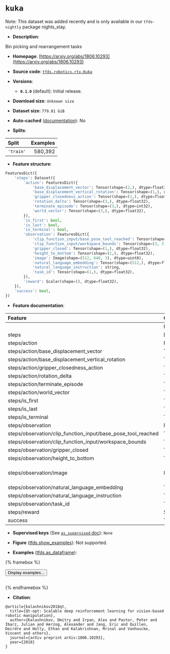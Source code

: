 <div itemscope itemtype="http://schema.org/Dataset">
  <div itemscope itemprop="includedInDataCatalog" itemtype="http://schema.org/DataCatalog">
    <meta itemprop="name" content="TensorFlow Datasets" />
  </div>
  <meta itemprop="name" content="kuka" />
  <meta itemprop="description" content="Bin picking and rearrangement tasks&#10;&#10;To use this dataset:&#10;&#10;```python&#10;import tensorflow_datasets as tfds&#10;&#10;ds = tfds.load(&#x27;kuka&#x27;, split=&#x27;train&#x27;)&#10;for ex in ds.take(4):&#10;  print(ex)&#10;```&#10;&#10;See [the guide](https://www.tensorflow.org/datasets/overview) for more&#10;informations on [tensorflow_datasets](https://www.tensorflow.org/datasets).&#10;&#10;" />
  <meta itemprop="url" content="https://www.tensorflow.org/datasets/catalog/kuka" />
  <meta itemprop="sameAs" content="https://arxiv.org/abs/1806.10293" />
  <meta itemprop="citation" content="@article{kalashnikov2018qt,&#10;  title={Qt-opt: Scalable deep reinforcement learning for vision-based robotic manipulation},&#10;  author={Kalashnikov, Dmitry and Irpan, Alex and Pastor, Peter and Ibarz, Julian and Herzog, Alexander and Jang, Eric and Quillen, Deirdre and Holly, Ethan and Kalakrishnan, Mrinal and Vanhoucke, Vincent and others},&#10;  journal={arXiv preprint arXiv:1806.10293},&#10;  year={2018}&#10;}" />
</div>

# `kuka`


Note: This dataset was added recently and is only available in our
`tfds-nightly` package
<span class="material-icons" title="Available only in the tfds-nightly package">nights_stay</span>.

*   **Description**:

Bin picking and rearrangement tasks

*   **Homepage**:
    [https://arxiv.org/abs/1806.10293](https://arxiv.org/abs/1806.10293)

*   **Source code**:
    [`tfds.robotics.rtx.Kuka`](https://github.com/tensorflow/datasets/tree/master/tensorflow_datasets/robotics/rtx/rtx.py)

*   **Versions**:

    *   **`0.1.0`** (default): Initial release.

*   **Download size**: `Unknown size`

*   **Dataset size**: `779.81 GiB`

*   **Auto-cached**
    ([documentation](https://www.tensorflow.org/datasets/performances#auto-caching)):
    No

*   **Splits**:

Split     | Examples
:-------- | -------:
`'train'` | 580,392

*   **Feature structure**:

```python
FeaturesDict({
    'steps': Dataset({
        'action': FeaturesDict({
            'base_displacement_vector': Tensor(shape=(2,), dtype=float32),
            'base_displacement_vertical_rotation': Tensor(shape=(1,), dtype=float32),
            'gripper_closedness_action': Tensor(shape=(1,), dtype=float32),
            'rotation_delta': Tensor(shape=(3,), dtype=float32),
            'terminate_episode': Tensor(shape=(3,), dtype=int32),
            'world_vector': Tensor(shape=(3,), dtype=float32),
        }),
        'is_first': bool,
        'is_last': bool,
        'is_terminal': bool,
        'observation': FeaturesDict({
            'clip_function_input/base_pose_tool_reached': Tensor(shape=(7,), dtype=float32),
            'clip_function_input/workspace_bounds': Tensor(shape=(3, 3), dtype=float32),
            'gripper_closed': Tensor(shape=(1,), dtype=float32),
            'height_to_bottom': Tensor(shape=(1,), dtype=float32),
            'image': Image(shape=(512, 640, 3), dtype=uint8),
            'natural_language_embedding': Tensor(shape=(512,), dtype=float32),
            'natural_language_instruction': string,
            'task_id': Tensor(shape=(1,), dtype=float32),
        }),
        'reward': Scalar(shape=(), dtype=float32),
    }),
    'success': bool,
})
```

*   **Feature documentation**:

Feature                                                      | Class        | Shape         | Dtype   | Description
:----------------------------------------------------------- | :----------- | :------------ | :------ | :----------
                                                             | FeaturesDict |               |         |
steps                                                        | Dataset      |               |         |
steps/action                                                 | FeaturesDict |               |         |
steps/action/base_displacement_vector                        | Tensor       | (2,)          | float32 |
steps/action/base_displacement_vertical_rotation             | Tensor       | (1,)          | float32 |
steps/action/gripper_closedness_action                       | Tensor       | (1,)          | float32 |
steps/action/rotation_delta                                  | Tensor       | (3,)          | float32 |
steps/action/terminate_episode                               | Tensor       | (3,)          | int32   |
steps/action/world_vector                                    | Tensor       | (3,)          | float32 |
steps/is_first                                               | Tensor       |               | bool    |
steps/is_last                                                | Tensor       |               | bool    |
steps/is_terminal                                            | Tensor       |               | bool    |
steps/observation                                            | FeaturesDict |               |         |
steps/observation/clip_function_input/base_pose_tool_reached | Tensor       | (7,)          | float32 |
steps/observation/clip_function_input/workspace_bounds       | Tensor       | (3, 3)        | float32 |
steps/observation/gripper_closed                             | Tensor       | (1,)          | float32 |
steps/observation/height_to_bottom                           | Tensor       | (1,)          | float32 |
steps/observation/image                                      | Image        | (512, 640, 3) | uint8   |
steps/observation/natural_language_embedding                 | Tensor       | (512,)        | float32 |
steps/observation/natural_language_instruction               | Tensor       |               | string  |
steps/observation/task_id                                    | Tensor       | (1,)          | float32 |
steps/reward                                                 | Scalar       |               | float32 |
success                                                      | Tensor       |               | bool    |

*   **Supervised keys** (See
    [`as_supervised` doc](https://www.tensorflow.org/datasets/api_docs/python/tfds/load#args)):
    `None`

*   **Figure**
    ([tfds.show_examples](https://www.tensorflow.org/datasets/api_docs/python/tfds/visualization/show_examples)):
    Not supported.

*   **Examples**
    ([tfds.as_dataframe](https://www.tensorflow.org/datasets/api_docs/python/tfds/as_dataframe)):

<!-- mdformat off(HTML should not be auto-formatted) -->

{% framebox %}

<button id="displaydataframe">Display examples...</button>
<div id="dataframecontent" style="overflow-x:auto"></div>
<script>
const url = "https://storage.googleapis.com/tfds-data/visualization/dataframe/kuka-0.1.0.html";
const dataButton = document.getElementById('displaydataframe');
dataButton.addEventListener('click', async () => {
  // Disable the button after clicking (dataframe loaded only once).
  dataButton.disabled = true;

  const contentPane = document.getElementById('dataframecontent');
  try {
    const response = await fetch(url);
    // Error response codes don't throw an error, so force an error to show
    // the error message.
    if (!response.ok) throw Error(response.statusText);

    const data = await response.text();
    contentPane.innerHTML = data;
  } catch (e) {
    contentPane.innerHTML =
        'Error loading examples. If the error persist, please open '
        + 'a new issue.';
  }
});
</script>

{% endframebox %}

<!-- mdformat on -->

*   **Citation**:

```
@article{kalashnikov2018qt,
  title={Qt-opt: Scalable deep reinforcement learning for vision-based robotic manipulation},
  author={Kalashnikov, Dmitry and Irpan, Alex and Pastor, Peter and Ibarz, Julian and Herzog, Alexander and Jang, Eric and Quillen, Deirdre and Holly, Ethan and Kalakrishnan, Mrinal and Vanhoucke, Vincent and others},
  journal={arXiv preprint arXiv:1806.10293},
  year={2018}
}
```

